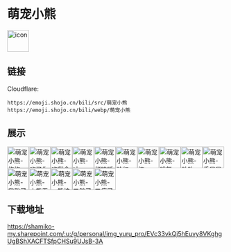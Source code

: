 # 萌宠小熊
<img src="https://emoji.shojo.cn/bili/src/萌宠小熊/icon.png" width="50" height="50" alt="icon">

## 链接
Cloudflare:
```
https://emoji.shojo.cn/bili/src/萌宠小熊
https://emoji.shojo.cn/bili/webp/萌宠小熊
```
## 展示
<img src="https://emoji.shojo.cn/bili/src/萌宠小熊/萌宠小熊-抱抱.png" width="50" height="50" alt="萌宠小熊-抱抱"><img src="https://emoji.shojo.cn/bili/src/萌宠小熊/萌宠小熊-吃了你.png" width="50" height="50" alt="萌宠小熊-吃了你"><img src="https://emoji.shojo.cn/bili/src/萌宠小熊/萌宠小熊-吃甜食.png" width="50" height="50" alt="萌宠小熊-吃甜食"><img src="https://emoji.shojo.cn/bili/src/萌宠小熊/萌宠小熊-冲.png" width="50" height="50" alt="萌宠小熊-冲"><img src="https://emoji.shojo.cn/bili/src/萌宠小熊/萌宠小熊-打瞌睡.png" width="50" height="50" alt="萌宠小熊-打瞌睡"><img src="https://emoji.shojo.cn/bili/src/萌宠小熊/萌宠小熊-脸红.png" width="50" height="50" alt="萌宠小熊-脸红"><img src="https://emoji.shojo.cn/bili/src/萌宠小熊/萌宠小熊-摔.png" width="50" height="50" alt="萌宠小熊-摔"><img src="https://emoji.shojo.cn/bili/src/萌宠小熊/萌宠小熊-跳舞.png" width="50" height="50" alt="萌宠小熊-跳舞"><img src="https://emoji.shojo.cn/bili/src/萌宠小熊/萌宠小熊-贴贴.png" width="50" height="50" alt="萌宠小熊-贴贴"><img src="https://emoji.shojo.cn/bili/src/萌宠小熊/萌宠小熊-委屈屈.png" width="50" height="50" alt="萌宠小熊-委屈屈"><img src="https://emoji.shojo.cn/bili/src/萌宠小熊/萌宠小熊-我酸了.png" width="50" height="50" alt="萌宠小熊-我酸了"><img src="https://emoji.shojo.cn/bili/src/萌宠小熊/萌宠小熊-小熊无语.png" width="50" height="50" alt="萌宠小熊-小熊无语"><img src="https://emoji.shojo.cn/bili/src/萌宠小熊/萌宠小熊-一熊抗所有.png" width="50" height="50" alt="萌宠小熊-一熊抗所有"><img src="https://emoji.shojo.cn/bili/src/萌宠小熊/萌宠小熊-又胖了.png" width="50" height="50" alt="萌宠小熊-又胖了"><img src="https://emoji.shojo.cn/bili/src/萌宠小熊/萌宠小熊-又瘦了.png" width="50" height="50" alt="萌宠小熊-又瘦了">

## 下载地址

https://shamiko-my.sharepoint.com/:u:/g/personal/img_yuru_pro/EVc33vkQj5hEuvy8VKghgUgBShXACFTSfpCHSu9UJsB-3A